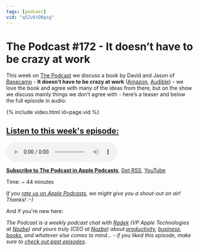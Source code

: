 ```yaml
---
tags: [podcast]
vid: "q5Zv6tDBgsg"
---
```


# The Podcast #172 - It doesn’t have to be crazy at work

This week on [The Podcast][p] we discuss a book by David and Jason of [Basecamp](https://basecamp.com) - **It doesn’t have to be crazy at work** ([Amazon](https://www.amazon.com/dp/0008323445?tag=sliwinski-20), [Audible](https://www.audible.com/pd/0062877089?tag=sliwinski-20)) - we love the book and agree with many of the ideas from there, but on the show we discuss mainly things we don’t agree with - here’s a teaser and below the full episode in audio:

{% include video.html id=page.vid %}

<!--More-->

## [Listen to this week's episode:][e]

<audio controls>
<source src="https://files.nozbe.com/podcast/172.mp3" type="audio/mpeg">
</audio>

**[Subscribe to The Podcast in Apple Podcasts][i]**, [Get RSS][rss], [YouTube][y]

Time: ~ 44 minutes

*If you [rate us on Apple Podcasts][i], we might give you a shout-out on air! Thanks! :-)*

And if you're new here:

*The Podcast is a weekly podcast chat with [Radek][r] (VP Apple Technologies at [Nozbe][n]) and yours truly (CEO at [Nozbe][n]) about [productivity](/tag/productivity), [business](/tag/business), [books](/tag/books), and whatever else comes to mind... - if you liked this episode, make sure to [check out past episodes](/tag/podcast).*

[y]: https://www.youtube.com/channel/UCkWk8xKe3pq_87io7CXBCgQ
[rss]: https://thepodcast.fm/episodes?format=RSS
[e]: https://thepodcast.fm/episodes/172

[p]: https://thepodcast.fm/
[n]: https://nozbe.com/
[r]: https://radex.io/
[i]: https://itunes.apple.com/podcast/the-podcast/id1012329770
[o]: https://ipadonly.com

[pm]: http://productivemag.com/
